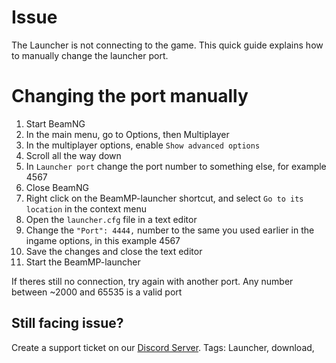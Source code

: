 # Issue

The Launcher is not connecting to the game.
This quick guide explains how to manually change the launcher port.


# Changing the port manually

1. Start BeamNG
2. In the main menu, go to Options, then Multiplayer
3. In the multiplayer options, enable `Show advanced options`
4. Scroll all the way down
5. In `Launcher port` change the port number to something else, for example 4567
6. Close BeamNG
7. Right click on the BeamMP-launcher shortcut, and select `Go to its location` in the context menu
8. Open the `launcher.cfg` file in a text editor
9. Change the `"Port": 4444,` number to the same you used earlier in the ingame options, in this example 4567
10. Save the changes and close the text editor
11. Start the BeamMP-launcher

If theres still no connection, try again with another port. Any number between ~2000 and 65535 is a valid port

## Still facing issue?
Create a support ticket on our [Discord Server](https://discord.gg/BeamMP).
Tags: Launcher, download,
